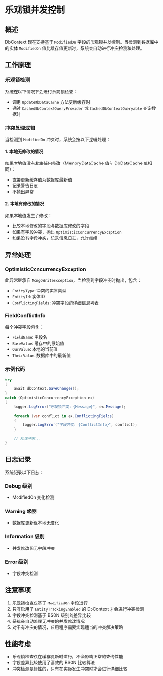 # 乐观锁并发控制

## 概述

DbContext 现在支持基于 `ModifiedOn` 字段的乐观锁并发控制。当检测到数据库中的实体 `ModifiedOn` 值比缓存值更新时，系统会自动进行冲突检测和处理。

## 工作原理

### 乐观锁检测

系统在以下情况下会进行乐观锁检查：
- 调用 `UpdateDbDataCache` 方法更新缓存时
- 通过 `CachedDbContextQueryProvider` 或 `CachedDbContextQueryable` 查询数据时

### 冲突处理逻辑

当检测到 `ModifiedOn` 冲突时，系统会按以下逻辑处理：

#### 1. 本地无修改的情况
如果本地值没有发生任何修改（MemoryDataCache 值与 DbDataCache 值相同）：
- 直接更新缓存值为数据库最新值
- 记录警告日志
- 不抛出异常

#### 2. 本地有修改的情况
如果本地值发生了修改：
- 比较本地修改的字段与数据库修改的字段
- 如果有字段冲突，抛出 `OptimisticConcurrencyException`
- 如果没有字段冲突，记录信息日志，允许继续

## 异常处理

### OptimisticConcurrencyException

此异常继承自 `MongoWriteException`，当检测到字段冲突时抛出，包含：
- `EntityType`: 冲突的实体类型
- `EntityId`: 实体ID
- `ConflictingFields`: 冲突字段的详细信息列表

### FieldConflictInfo

每个冲突字段包含：
- `FieldName`: 字段名
- `BaseValue`: 缓存中的原始值
- `OurValue`: 本地的当前值
- `TheirValue`: 数据库中的最新值

### 示例代码

```csharp
try
{
    await dbContext.SaveChanges();
}
catch (OptimisticConcurrencyException ex)
{
    logger.LogError("乐观锁冲突: {Message}", ex.Message);
    
    foreach (var conflict in ex.ConflictingFields)
    {
        logger.LogError("字段冲突: {ConflictInfo}", conflict);
    }
    
    // 处理冲突...
}
```

## 日志记录

系统记录以下日志：

### Debug 级别
- ModifiedOn 变化检测

### Warning 级别  
- 数据库更新但本地无变化

### Information 级别
- 并发修改但无字段冲突

### Error 级别
- 字段冲突检测

## 注意事项

1. 乐观锁检查仅基于 `ModifiedOn` 字段进行
2. 只有启用了 `EntityTrackingEnabled` 的 DbContext 才会进行冲突检测
3. 字段冲突检测基于 BSON 级别的差异比较
4. 系统会自动处理无冲突的并发修改情况
5. 对于有冲突的情况，应用程序需要实现适当的冲突解决策略

## 性能考虑

- 乐观锁检查仅在缓存更新时进行，不会影响正常的查询性能
- 字段差异比较使用了高效的 BSON 比较算法
- 冲突检测是惰性的，只有在实际发生冲突时才会进行详细比较
